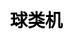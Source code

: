 ---
title: 球类机
layout: fruit_slot/fruit_slot_general
description: 在线免费的球类机游戏，快来看看你的运气如何.
js: ["js/game/fruit_slot/ball_slot.js"]
css: ["css/game/fruit_slot/fruit_slot.css"]
---